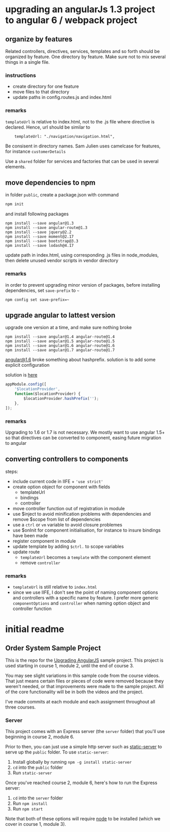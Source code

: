 # upgrading an angularJs 1.3 project to angular 6 / webpack project

## organize by features

Related controllers, directives, services, templates and so forth should be organized by feature. One directory by feature. Make sure not to mix several things in a single file.

### instructions

-   create directory for one feature
-   move files to that directory
-   update paths in config.routes.js and index.html

### remarks

`templateUrl` is relative to index.html, not to the .js file where directive is declared. Hence, url should be similar to

```
    templateUrl: "./navigation/navigation.html",
```

Be consisent in directory names. Sam Julien uses camelcase for features, for instance `customerDetails`

Use a `shared` folder for services and factories that can be used in several elements.

## move dependencies to npm

in folder `public`, create a package.json with command

```bash
npm init
```

and install following packages

```
npm install --save angular@1.3
npm install --save angular-route@1.3
npm install --save jquery@2.2
npm install --save moment@2.17
npm install --save bootstrap@3.3
npm install --save lodash@4.17
```

update path in index.html, using corresponding .js files in node_modules, then delete unused vendor scripts in vendor directory

### remarks

in order to prevent upgrading minor version of packages, before installing dependencies, set `save-prefix` to `~`

```
npm config set save-prefix=~
```

## upgrade angular to lattest version

upgrade one version at a time, and make sure nothing broke

```
npm install --save angular@1.4 angular-route@1.4
npm install --save angular@1.5 angular-route@1.5
npm install --save angular@1.6 angular-route@1.6
npm install --save angular@1.7 angular-route@1.7
```

angular@1.6 broke something about hashprefix. solution is to add some explicit configuration

solution is [here](https://stackoverflow.com/questions/41211875/angularjs-1-6-0-latest-now-routes-not-working)

```javascript
appModule.config([
    '$locationProvider',
    function($locationProvider) {
        $locationProvider.hashPrefix('');
    },
]);
```

### remarks

Upgrading to 1.6 or 1.7 is not necessary. We mostly want to use angular 1.5+ so that directives can be converted to component, easing future migration to angular

## converting controllers to components

steps:

-   include current code in IIFE + `'use strict'`
-   create option object for component with fields
    -   templateUrl
    -   bindings
    -   controller
-   move controller function out of registration in module
-   use $inject to avoid minification problems with dependencies and remove $scope from list of dependencies
-   use a `ctrl` or `vm` variable to avoid closure problemes
-   use $onInit for component initialisation, for instance to insure bindings have been made
-   register component in module
-   update template by adding `$ctrl.` to scope variables
-   update route
    -   `templateUrl` becomes a `template` with the component element
    -   remove `controller`

### remarks

-   `templateUrl` is still relative to `index.html`
-   since we use IIFE, I don't see the point of naming component options and controllers with a specific name by feature. I prefer more generic `componentOptions` and `controller` when naming option object and controller function

# initial readme

## Order System Sample Project

This is the repo for the [Upgrading AngularJS](http://www.upgradingangularjs.com) sample project. This project is used starting in course 1, module 2, until the end of course 3.

You may see slight variations in this sample code from the course videos. That just means certain files or pieces of code were removed because they weren't needed, or that improvements were made to the sample project. All of the core functionality will be in both the videos and the project.

I've made commits at each module and each assignment throughout all three courses.

### Server

This project comes with an Express server (the `server` folder) that you'll use beginning in course 2, module 6.

Prior to then, you can just use a simple http server such as [static-server](https://www.npmjs.com/package/static-server) to serve up the `public` folder. To use `static-server`:

1.  Install globally by running `npm -g install static-server`
2.  `cd` into the `public` folder
3.  Run `static-server`

Once you've reached course 2, module 6, here's how to run the Express server:

1.  `cd` into the `server` folder
2.  Run `npm install`
3.  Run `npm start`

Note that both of these options will require [node](http://www.nodejs.org) to be installed (which we cover in course 1, module 3).
